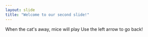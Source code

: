```yaml
---
layout: slide
title: "Welcome to our second slide!"
---
```

When the cat's away, mice will play
Use the left arrow to go back!
